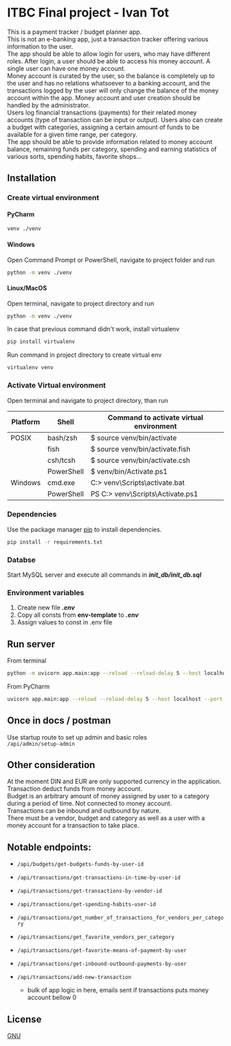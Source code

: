 # ITBC Final project - Ivan Tot

This is a payment tracker / budget planner app.  
This is not an e-banking app, just a transaction tracker offering various information to the user.   
The app should be able to allow login for users, who may have different roles. After login, a user should be able to access his money account. A single user can have one money account.  
Money account is curated by the user, so the balance is completely up to the user and has no relations whatsoever to a banking account, and the transactions logged by the user will only change the balance of the money account within the app.
Money account and user creation should be handled by the administrator.  
Users log financial transactions (payments) for their related money accounts (type of transaction can be input or output).
Users also can create a budget with categories, assigning a certain amount of funds to be available for a given time range, per category.  
The app should be able to provide information related to money account balance, remaining funds per category, spending and earning statistics of various sorts, spending habits, favorite shops…

## Installation

### Create virtual environment
#### PyCharm
```bash
venv ./venv
```
#### Windows
Open Command Prompt or PowerShell, navigate to project folder and run
```bash
python -m venv ./venv
```
#### Linux/MacOS
Open terminal, navigate to project directory and run
```bash
python -m venv ./venv
```
In case that previous command didn't work, install virtualenv
```bash
pip install virtualenv
```
Run command in project directory to create virtual env
```bash
virtualenv venv
```
### Activate Virtual environment
Open terminal and navigate to project directory, than run

| Platform | Shell      | Command to activate virtual environment |
|----------|------------|-----------------------------------------|
| POSIX    | bash/zsh   | $ source venv/bin/activate              |
|          | fish       | $ source venv/bin/activate.fish         |
|          | csh/tcsh   | $ source venv/bin/activate.csh          |
|          | PowerShell | $ venv/bin/Activate.ps1                 |
| Windows  | cmd.exe    | C:\> venv\Scripts\activate.bat          |
|          | PowerShell | PS C:\> venv\Scripts\Activate.ps1       |

### Dependencies
Use the package manager [pip](https://pip.pypa.io/en/stable/) to install dependencies.
```bash
pip install -r requirements.txt
```
### Databse
Start MySQL server and execute all commands in **_init_db/init_db.sql_**

### Environment variables
1. Create new file **_.env_**
2. Copy all consts from **env-template** to **_.env_**
3. Assign values to const in .env file


## Run server
From terminal
```bash
python -m uvicorn app.main:app --reload --reload-delay 5 --host localhost --port 8000
```
From PyCharm
```bash
uvicorn app.main:app --reload --reload-delay 5 --host localhost --port 8000
```

## Once in docs / postman
Use startup route to set up admin and basic roles  
`/api/admin/setup-admin`

## Other consideration
At the moment DIN and EUR are only supported currency in the application.  
Transaction deduct funds from money account.   
Budget is an arbitrary amount of money assigned by user to a category during a period of time. Not connected to money account.  
Transactions can be inbound and outbound by nature.  
There must be a vendor, budget and category as well as a user with a money account for a transaction to take place.


## Notable endpoints:  
-    `/api/budgets/get-budgets-funds-by-user-id`
-    `/api/transactions/get-transactions-in-time-by-user-id`
-    `/api/transactions/get-transactions-by-vendor-id`
-    `/api/transactions/get-spending-habits-user-id`
-    `/api/transactions/get_number_of_transactions_for_vendors_per_category`
-    `/api/transactions/get_favorite_vendors_per_category`
-    `/api/transactions/get-favorite-means-of-payment-by-user`
-    `/api/transactions/get-inbound-outbound-payments-by-user`  
  

-    `/api/transactions/add-new-transaction`
     - bulk of app logic in here, emails sent if transactions puts money account bellow 0



[//]: # (## Contributing)

[//]: # ()
[//]: # (Pull requests are welcome. For major changes, please open an issue first)

[//]: # (to discuss what you would like to change.)

## License

[GNU](https://www.gnu.org/licenses/gpl-3.0.en.html)
